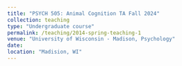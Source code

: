 ```yaml
---
title: "PSYCH 505: Animal Cognition TA Fall 2024"
collection: teaching
type: "Undergraduate course"
permalink: /teaching/2014-spring-teaching-1
venue: "University of Wisconsin - Madison, Psychology"
date: 
location: "Madision, WI"
---
```


 
